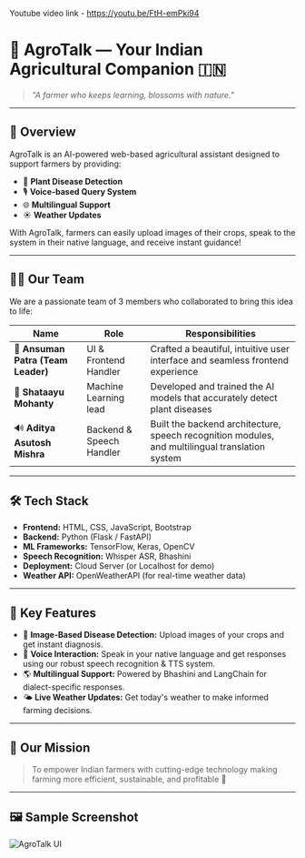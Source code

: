 Youtube video link - https://youtu.be/FtH-emPki94

# 🌾 AgroTalk — Your Indian Agricultural Companion 🇮🇳

> *"A farmer who keeps learning, blossoms with nature."*

---

## 📝 Overview

AgroTalk is an AI-powered web-based agricultural assistant designed to support farmers by providing:

- 🌱 **Plant Disease Detection**
- 🎙 **Voice-based Query System**
- 🌐 **Multilingual Support**
- ☀ **Weather Updates**

With AgroTalk, farmers can easily upload images of their crops, speak to the system in their native language, and receive instant guidance!

---

## 🧑‍💻 Our Team

We are a passionate team of 3 members who collaborated to bring this idea to life:

| Name | Role | Responsibilities |
| ---- | ---- | ------------------ |
| 🎯 **Ansuman Patra (Team Leader)** | UI & Frontend Handler | Crafted a beautiful, intuitive user interface and seamless frontend experience |
| 🤖 **Shataayu Mohanty** | Machine Learning lead | Developed and trained the AI models that accurately detect plant diseases |
| 🔊 **Aditya Asutosh Mishra** | Backend & Speech Handler | Built the backend architecture, speech recognition modules, and multilingual translation system |

---

## 🛠 Tech Stack

- **Frontend:** HTML, CSS, JavaScript, Bootstrap
- **Backend:** Python (Flask / FastAPI)
- **ML Frameworks:** TensorFlow, Keras, OpenCV
- **Speech Recognition:** Whisper ASR, Bhashini
- **Deployment:** Cloud Server (or Localhost for demo)
- **Weather API:** OpenWeatherAPI (for real-time weather data)

---

## 🎯 Key Features

- 🌿 **Image-Based Disease Detection:** Upload images of your crops and get instant diagnosis.
- 🎤 **Voice Interaction:** Speak in your native language and get responses using our robust speech recognition & TTS system.
- 🌎 **Multilingual Support:** Powered by Bhashini and LangChain for dialect-specific responses.
- 🌤 **Live Weather Updates:** Get today's weather to make informed farming decisions.


---

## 🎯 Our Mission

> To empower Indian farmers with cutting-edge technology making farming more efficient, sustainable, and profitable 🌾

---

## 🖼 Sample Screenshot

![AgroTalk UI](a6a287ce-b9d1-4c17-88ab-fecfa03b93e0.png)
